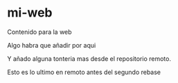 # mi-web
Contenido para la web

Algo habra que añadir por aqui

Y añado alguna tonteria mas desde el repositorio remoto.

Esto es lo ultimo en remoto antes del segundo rebase 
